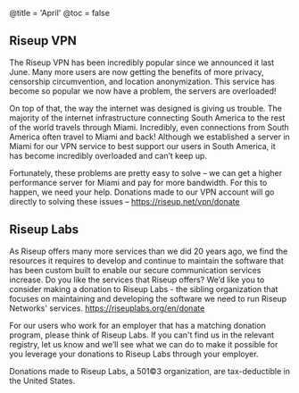 @title = 'April'
@toc = false

Riseup VPN
-----------------------------------------------

The Riseup VPN has been incredibly popular since we announced it last June. Many more users are now getting the benefits of more privacy, censorship circumvention, and location anonymization. This service has become so popular we now have a problem, the servers are overloaded!

On top of that, the way the internet was designed is giving us trouble. The majority of the internet infrastructure connecting South America to the rest of the world travels through Miami. Incredibly, even connections from South America often travel to Miami and back! Although we established a server in Miami for our VPN service to best support our users in South America, it has become incredibly overloaded and can’t keep up.

Fortunately, these problems are pretty easy to solve – we can get a higher performance server for Miami and pay for more bandwidth. For this to happen, we need your help. Donations made to our VPN account will go directly to solving these issues – https://riseup.net/vpn/donate


Riseup Labs
-----------------------------------------------

As Riseup offers many more services than we did 20 years ago, we find the resources it requires to develop and continue to maintain the software that has been custom built to enable our secure communication services increase. Do you like the services that Riseup offers? We’d like you to consider making a donation to Riseup Labs - the sibling organization that focuses on maintaining and developing the software we need to run Riseup Networks' services. https://riseuplabs.org/en/donate

For our users who work for an employer that has a matching donation program, please think of Riseup Labs. If you can't find us in the relevant registry, let us know and we’ll see what we can do to make it possible for you leverage your donations to Riseup Labs through your employer.

Donations made to Riseup Labs, a 501©3 organization, are tax-deductible in the United States.